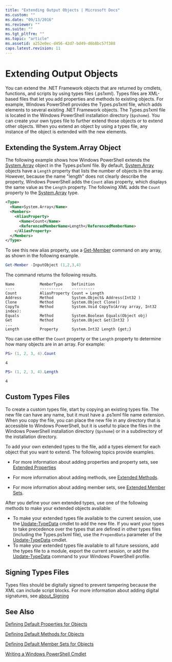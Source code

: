 ```yaml
---
title: "Extending Output Objects | Microsoft Docs"
ms.custom: ""
ms.date: "09/13/2016"
ms.reviewer: ""
ms.suite: ""
ms.tgt_pltfrm: ""
ms.topic: "article"
ms.assetid: a252e0ec-d456-42d7-bd49-d6b8bc57f388
caps.latest.revision: 11
---
```

# Extending Output Objects

You can extend the .NET Framework objects that are returned by cmdlets, functions, and scripts by using types files (.ps1xml). Types files are XML-based files that let you add properties and methods to existing objects. For example, Windows PowerShell provides the Types.ps1xml file, which adds elements to several existing .NET Framework objects. The Types.ps1xml file is located in the Windows PowerShell installation directory (`$pshome`). You can create your own types file to further extend those objects or to extend other objects. When you extend an object by using a types file, any instance of the object is extended with the new elements.

## Extending the System.Array Object

The following example shows how Windows PowerShell extends the [System.Array](/dotnet/api/System.Array) object in the Types.ps1xml file. By default, [System.Array](/dotnet/api/System.Array) objects have a `Length` property that lists the number of objects in the array. However, because the name "length" does not clearly describe the property, Windows PowerShell adds the `Count` alias property, which displays the same value as the `Length` property. The following XML adds the `Count` property to the [System.Array](/dotnet/api/System.Array) type.

```xml
<Type>
  <Name>System.Array</Name>
  <Members>
    <AliasProperty>
      <Name>Count</Name>
      <ReferencedMemberName>Length</ReferencedMemberName>
    </AliasProperty>
  </Members>
</Type>

```

To see this new alias property, use a [Get-Member](/powershell/module/Microsoft.PowerShell.Utility/Get-Member) command on any array, as shown in the following example.

```powershell
Get-Member -InputObject (1,2,3,4)
```

The command returns the following results.
```output
Name           MemberType    Definition
----           ----------    ----------
Count          AliasProperty Count = Length
Address        Method        System.Object& Address(Int32 )
Clone          Method        System.Object Clone()
CopyTo         Method        System.Void CopyTo(Array array, Int32 index):
Equals         Method        System.Boolean Equals(Object obj)
Get            Method        System.Object Get(Int32 )
...
Length         Property      System.Int32 Length {get;}
```
You can use either the `Count` property or the `Length` property to determine how many objects are in an array. For example:

```powershell
PS> (1, 2, 3, 4).Count
```

```output
4
```

```powershell
PS> (1, 2, 3, 4).Length
```

```output
4
```

## Custom Types Files

To create a custom types file, start by copying an existing types file. The new file can have any name, but it must have a .ps1xml file name extension. When you copy the file, you can place the new file in any directory that is accessible to Windows PowerShell, but it is useful to place the files in the Windows PowerShell installation directory (`$pshome`) or in a subdirectory of the installation directory.

To add your own extended types to the file, add a types element for each object that you want to extend. The following topics provide examples.

- For more information about adding properties and property sets, see [Extended Properties](./extending-properties-for-objects.md)

- For more information about adding methods, see [Extended Methods](./defining-default-methods-for-objects.md).

- For more information about adding member sets, see [Extended Member Sets](./defining-default-member-sets-for-objects.md).

After you define your own extended types, use one of the following methods to make your extended objects available:

- To make your extended types file available to the current session, use the [Update-TypeData](/powershell/module/Microsoft.PowerShell.Utility/Update-TypeData) cmdlet to add the new file. If you want your types to take precedence over the types that are defined in other types files (including the Types.ps1xml file), use the `PrependData` parameter of the [Update-TypeData](/powershell/module/Microsoft.PowerShell.Utility/Update-TypeData) cmdlet.
- To make your extended types file available to all future sessions, add the types file to a module, export the current session, or add the [Update-TypeData](/powershell/module/Microsoft.PowerShell.Utility/Update-TypeData) command to your Windows PowerShell profile.

## Signing Types Files

Types files should be digitally signed to prevent tampering because the XML can include script blocks. For more information about adding digital signatures, see [about_Signing](/powershell/module/microsoft.powershell.core/about/about_signing)

## See Also

[Defining Default Properties for Objects](./extending-properties-for-objects.md)

[Defining Default Methods for Objects](./defining-default-methods-for-objects.md)

[Defining Default Member Sets for Objects](./defining-default-member-sets-for-objects.md)

[Writing a Windows PowerShell Cmdlet](./writing-a-windows-powershell-cmdlet.md)
